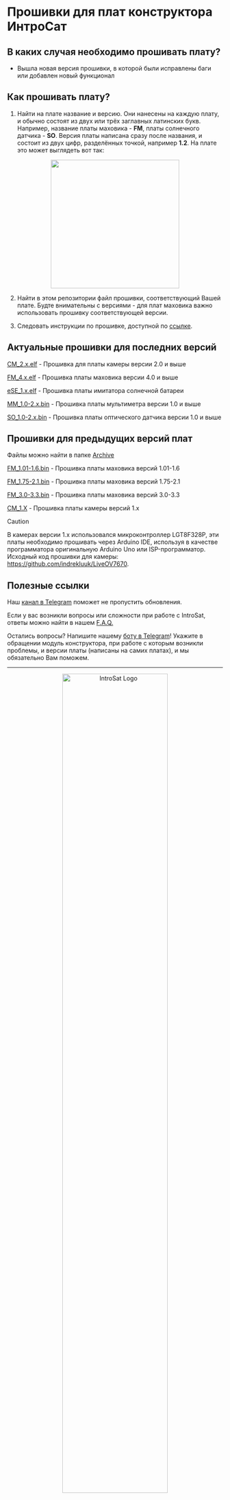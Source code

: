 
# Прошивки для плат конструктора ИнтроСат 

## В каких случая необходимо прошивать плату?
- Вышла новая версия прошивки, в которой были исправлены баги или добавлен новый функционал

## Как прошивать плату?
1) Найти на плате название и версию. Они нанесены на каждую плату, и обычно состоят из двух или трёх заглавных латинских букв.
Например, название платы маховика - **FM**, платы солнечного датчика - **SO**. Версия платы написана сразу после названия, и состоит из двух цифр, разделённых точкой, например **1.2**. На плате это может выглядеть вот так:
<p align="center">
 <img src="https://github.com/user-attachments/assets/bea48a3f-7711-4940-910a-7d38e39ffc0e" width=300px align="center"\>
</p>

2) Найти в этом репозитории файл прошивки, соответствующий Вашей плате. Будте внимательны с версиями - для плат маховика важно использовать прошивку соответствующей версии.

3) Следовать инструкции по прошивке, доступной по [ссылке](https://docs.google.com/document/d/15KqFrMlc6Jzxut_zMf_pXNx5r5JTjqfKEvCHWx99rEc/edit?tab=t.0#heading=h.26q1awmk9xol). 

## Актуальные прошивки для последних версий

[CM_2.x.elf](https://raw.githubusercontent.com/Obu-IntroSat/Firmware/upd/naming/CM_2.x.elf) - Прошивка для платы камеры версии 2.0 и выше

[FM_4.x.elf](https://raw.githubusercontent.com/Obu-IntroSat/Firmware/upd/naming/FM_4.x.elf) - Прошивка платы маховика версии 4.0 и выше

[eSE_1.x.elf](https://raw.githubusercontent.com/Obu-IntroSat/Firmware/upd/naming/eSE_1.x.elf) - Прошивка платы имитатора солнечной батареи

[MM_1.0-2.x.bin](https://raw.githubusercontent.com/Obu-IntroSat/Firmware/upd/naming/MM_1.0-2.x.bin) - Прошивка платы мультиметра версии 1.0 и выше

[SO_1.0-2.x.bin](https://raw.githubusercontent.com/Obu-IntroSat/Firmware/upd/naming/SO_1.0-2.x.bin) - Прошивка платы оптического датчика версии 1.0 и выше

## Прошивки для предыдущих версий плат
Файлы можно найти в папке [Archive](./Archive/)

[FM_1.01-1.6.bin](https://raw.githubusercontent.com/Obu-IntroSat/Firmware/upd/naming/FM_1.01-1.6.bin) - Прошивка платы маховика версий 1.01-1.6

[FM_1.75-2.1.bin](https://raw.githubusercontent.com/Obu-IntroSat/Firmware/upd/naming/FM_1.75-2.1.bin) - Прошивка платы маховика версий 1.75-2.1

[FM_3.0-3.3.bin](https://raw.githubusercontent.com/Obu-IntroSat/Firmware/upd/naming/FM_3.0-3.3.bin) - Прошивка платы маховика версий 3.0-3.3

[CM_1.X](./Archive/LiveOV7670) - Прошивка платы камеры версий 1.x 

> [!CAUTION]
> В камерах версии 1.x использовался микроконтроллер LGT8F328P, эти платы необходимо прошивать через Arduino IDE, используя в качестве программатора оригинальную Arduino Uno или ISP-программатор.
> Исходный код прошивки для камеры: https://github.com/indrekluuk/LiveOV7670.

 ## Полезные ссылки
Наш [канал в Telegram](https://t.me/introsat_news) поможет не пропустить обновления.

Если у вас возникли вопросы или сложности при работе с IntroSat, ответы можно найти в нашем [F.A.Q.](https://docs.google.com/document/d/15KqFrMlc6Jzxut_zMf_pXNx5r5JTjqfKEvCHWx99rEc/edit#heading=h.demjj79bt080)

Остались вопросы? Напишите нашему [боту в Telegram](https://t.me/introsatBot)! Укажите в обращении модуль конструктора, при работе с которым возникли проблемы, и версии платы (написаны на самих платах), и мы обязательно Вам поможем.   

---
<p align="center">
 <img width=70% alt="IntroSat Logo" src="https://github.com/user-attachments/assets/966f7746-2764-4479-848c-38e5ab825ff4"/>
<!--  <img width=30% alt="Education of the Future" src="https://github.com/user-attachments/assets/1c33d94c-cfc8-4a9b-a658-43fcf6d78393"/> -->
</p>
